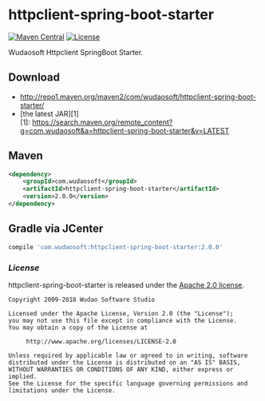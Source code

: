 # httpclient-spring-boot-starter
[![Maven Central](https://maven-badges.herokuapp.com/maven-central/com.wudaosoft/httpclient-spring-boot-starter/badge.svg)](https://maven-badges.herokuapp.com/maven-central/com.wudaosoft/httpclient-spring-boot-starter/)
[![License](https://img.shields.io/badge/license-Apache%202-4EB1BA.svg)](https://www.apache.org/licenses/LICENSE-2.0.html)

Wudaosoft Httpclient SpringBoot Starter.

## Download

- http://repo1.maven.org/maven2/com/wudaosoft/httpclient-spring-boot-starter/  
- [the latest JAR][1]  
[1]: https://search.maven.org/remote_content?g=com.wudaosoft&a=httpclient-spring-boot-starter&v=LATEST

## Maven

```xml
<dependency>
    <groupId>com.wudaosoft</groupId>
    <artifactId>httpclient-spring-boot-starter</artifactId>
    <version>2.0.0</version>
</dependency>
```
## Gradle via JCenter

``` groovy
compile 'com.wudaosoft:httpclient-spring-boot-starter:2.0.0'
```
### *License*

httpclient-spring-boot-starter is released under the [Apache 2.0 license](../LICENSE).

```
Copyright 2009-2018 Wudao Software Studio

Licensed under the Apache License, Version 2.0 (the "License");
you may not use this file except in compliance with the License.
You may obtain a copy of the License at

     http://www.apache.org/licenses/LICENSE-2.0

Unless required by applicable law or agreed to in writing, software
distributed under the License is distributed on an "AS IS" BASIS,
WITHOUT WARRANTIES OR CONDITIONS OF ANY KIND, either express or implied.
See the License for the specific language governing permissions and
limitations under the License.
```

